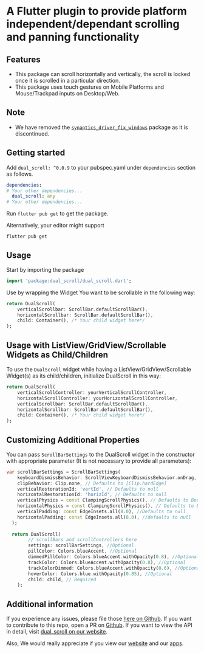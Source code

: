 # A Flutter plugin to provide platform independent/dependant scrolling and panning functionality

## Features

* This package can scroll horizontally and vertically, the scroll is locked once it is scrolled in a particular direction.
* This package uses touch gestures on Mobile Platforms and Mouse/Trackpad inputs on Desktop/Web.

## Note

* We have removed the [`synaptics_driver_fix_windows`][6] package as it is discontinued.

## Getting started

 Add ```dual_scroll: ^0.0.9``` to your pubspec.yaml under `dependencies` section as follows.

 ```yaml
 dependencies:
# Your other dependencies...
   dual_scroll: any
# Your other dependencies...
 ```

 Run ```flutter pub get``` to get the package.

 Alternatively, your editor might support

 ```flutter pub get```

## Usage

Start by importing the package

```dart
import 'package:dual_scroll/dual_scroll.dart';
```

Use by wrapping the Widget You want to be scrollable in the following way:

```dart
return DualScroll(
    verticalScrollbar: ScrollBar.defaultScrollBar(),
    horizontalScrollbar: ScrollBar.defaultScrollBar(),
    child: Container(), /* Your child widget here*/
);
```

## Usage with ListView/GridView/Scrollable Widgets as Child/Children

To use the `DualScroll` widget while having a ListView/GridView/Scrollable Widget(s) as its child/children, initialize DualScroll in this way:

```dart
return DualScroll(
    verticalScrollController: yourVerticalScrollController,
    horizontalScrollController: yourHorizontalScrollController,
    verticalScrollbar: ScrollBar.defaultScrollBar(),
    horizontalScrollbar: ScrollBar.defaultScrollBar(),
    child: Container(), /* Your child widget here*/
);
```

## Customizing Additional Properties

You can pass `ScrollBarSettings` to the DualScroll widget in the constructor with appropriate parameter (It is not necessary to provide all parameters):

```dart
var scrollBarSettings = ScrollBarSettings(
    keyboardDismissBehavior: ScrollViewKeyboardDismissBehavior.onDrag, // Defaults to ScrollViewKeyboardDismissBehavior.manual
    clipBehavior: Clip.none, // Defaults to [Clip.hardEdge]
    verticalRestorationId: 'vertId', // Defaults to null
    horizontalRestorationId: 'horizId', // Defaults to null
    verticalPhysics = const ClampingScrollPhysics(), // Defaults to BouncingScrollPhysics
    horizontalPhysics = const ClampingScrollPhysics(), // Defaults to BouncingScrollPhysics
    verticalPadding: const EdgeInsets.all(8.0), //Defaults to null
    horizontalPadding: const EdgeInsets.all(8.0), //defaults to null
  );
  
  return DualScroll(
        // scrollBars and scrollControllers here
        settings: scrollBarSettings, //Optional
        pillColor: Colors.blueAccent, //Optional
        dimmedPillColor: Colors.blueAccent.withOpacity(0.8), //Optional
        trackColor: Colors.blueAccent.withOpacity(0.8), //Optional
        trackColorDimmed: Colors.blueAccent.withOpacity(0.6), //Optional
        hoverColor: Colors.blue.withOpacity(0.85), //Optional
        child: child, // Required
    );
```

## Additional information

If you experience any issues, please file those [here on Github][1]. If you want to contribute to this repo, open a PR on [Github][2]. If you want to view the API in detail, visit [dual_scroll on our website][3].

Also, We would really appreciate if you view our [website][4] and our [apps][5].

[1]: https://github.com/nbrgdevelopers41/dual_scroll/issues

[2]: https://github.com/nbrgdevelopers41/dual_scroll/pulls

[3]: https://nbrg-developers.web.app/docs/plugins/flutter/dual_scroll

[4]: https://nbrg-developers.web.app

[5]: https://nbrg-developers.web.app/services/one-nbrg/apps

[6]: https://pub.dev/packages/synaptics_driver_fix_windows
